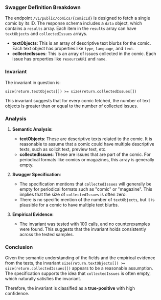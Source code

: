 ### Swagger Definition Breakdown

The endpoint `/v1/public/comics/{comicId}` is designed to fetch a single comic by its ID. The response schema includes a `data` object, which contains a `results` array. Each item in the `results` array can have `textObjects` and `collectedIssues` arrays.

- **textObjects**: This is an array of descriptive text blurbs for the comic. Each text object has properties like `type`, `language`, and `text`.
- **collectedIssues**: This is an array of issues collected in the comic. Each issue has properties like `resourceURI` and `name`.

### Invariant

The invariant in question is:

`size(return.textObjects[]) >= size(return.collectedIssues[])`

This invariant suggests that for every comic fetched, the number of text objects is greater than or equal to the number of collected issues.

### Analysis

1. **Semantic Analysis**:
   - **textObjects**: These are descriptive texts related to the comic. It is reasonable to assume that a comic could have multiple descriptive texts, such as solicit text, preview text, etc.
   - **collectedIssues**: These are issues that are part of the comic. For periodical formats like comics or magazines, this array is generally empty.

2. **Swagger Specification**:
   - The specification mentions that `collectedIssues` will generally be empty for periodical formats such as "comic" or "magazine". This implies that the size of `collectedIssues` is often zero.
   - There is no specific mention of the number of `textObjects`, but it is plausible for a comic to have multiple text blurbs.

3. **Empirical Evidence**:
   - The invariant was tested with 100 calls, and no counterexamples were found. This suggests that the invariant holds consistently across the tested samples.

### Conclusion

Given the semantic understanding of the fields and the empirical evidence from the tests, the invariant `size(return.textObjects[]) >= size(return.collectedIssues[])` appears to be a reasonable assumption. The specification supports the idea that `collectedIssues` is often empty, which naturally satisfies the invariant.

Therefore, the invariant is classified as a **true-positive** with high confidence.
